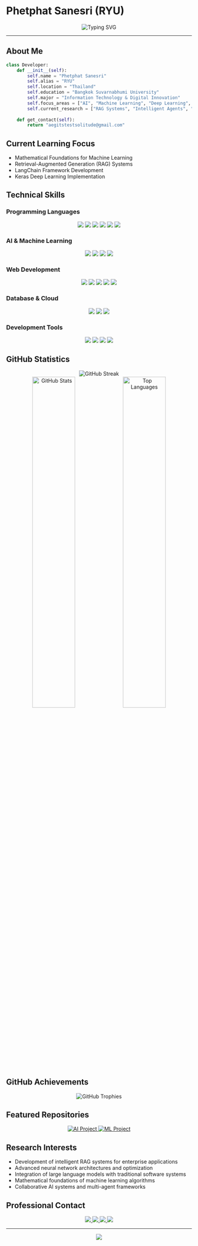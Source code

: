 # Phetphat Sanesri (RYU)

<div align="center">
  <img src="https://readme-typing-svg.demolab.com?font=Fira+Code&size=22&duration=3000&pause=1000&color=00D9FF&center=true&vCenter=true&width=600&lines=AI+%26+Machine+Learning+Developer;Information+Technology+Student;Deep+Learning+Researcher;LLM+Applications+Specialist" alt="Typing SVG" />
</div>

---

## About Me

```python
class Developer:
    def __init__(self):
        self.name = "Phetphat Sanesri"
        self.alias = "RYU"
        self.location = "Thailand"
        self.education = "Bangkok Suvarnabhumi University"
        self.major = "Information Technology & Digital Innovation"
        self.focus_areas = ["AI", "Machine Learning", "Deep Learning", "LLMs"]
        self.current_research = ["RAG Systems", "Intelligent Agents", "Mathematical ML"]
        
    def get_contact(self):
        return "aegitstestsolitude@gmail.com"
```

## Current Learning Focus

- Mathematical Foundations for Machine Learning
- Retrieval-Augmented Generation (RAG) Systems
- LangChain Framework Development
- Keras Deep Learning Implementation

## Technical Skills

### Programming Languages
<p align="center">
  <img src="https://img.shields.io/badge/Python-3776AB?style=for-the-badge&logo=python&logoColor=white"/>
  <img src="https://img.shields.io/badge/JavaScript-F7DF1E?style=for-the-badge&logo=javascript&logoColor=black"/>
  <img src="https://img.shields.io/badge/TypeScript-007ACC?style=for-the-badge&logo=typescript&logoColor=white"/>
  <img src="https://img.shields.io/badge/C%23-239120?style=for-the-badge&logo=c-sharp&logoColor=white"/>
  <img src="https://img.shields.io/badge/C++-00599C?style=for-the-badge&logo=c%2B%2B&logoColor=white"/>
  <img src="https://img.shields.io/badge/C-00599C?style=for-the-badge&logo=c&logoColor=white"/>
</p>

### AI & Machine Learning
<p align="center">
  <img src="https://img.shields.io/badge/TensorFlow-FF6F00?style=for-the-badge&logo=tensorflow&logoColor=white"/>
  <img src="https://img.shields.io/badge/PyTorch-EE4C2C?style=for-the-badge&logo=pytorch&logoColor=white"/>
  <img src="https://img.shields.io/badge/Keras-D00000?style=for-the-badge&logo=keras&logoColor=white"/>
  <img src="https://img.shields.io/badge/LangChain-1C3C3C?style=for-the-badge&logo=langchain&logoColor=white"/>
</p>

### Web Development
<p align="center">
  <img src="https://img.shields.io/badge/React-20232A?style=for-the-badge&logo=react&logoColor=61DAFB"/>
  <img src="https://img.shields.io/badge/Next.js-000000?style=for-the-badge&logo=nextdotjs&logoColor=white"/>
  <img src="https://img.shields.io/badge/FastAPI-009688?style=for-the-badge&logo=fastapi&logoColor=white"/>
  <img src="https://img.shields.io/badge/HTML5-E34F26?style=for-the-badge&logo=html5&logoColor=white"/>
  <img src="https://img.shields.io/badge/CSS3-1572B6?style=for-the-badge&logo=css3&logoColor=white"/>
</p>

### Database & Cloud
<p align="center">
  <img src="https://img.shields.io/badge/PostgreSQL-316192?style=for-the-badge&logo=postgresql&logoColor=white"/>
  <img src="https://img.shields.io/badge/MySQL-005C84?style=for-the-badge&logo=mysql&logoColor=white"/>
  <img src="https://img.shields.io/badge/Google_Cloud-4285F4?style=for-the-badge&logo=google-cloud&logoColor=white"/>
</p>

### Development Tools
<p align="center">
  <img src="https://img.shields.io/badge/Git-F05032?style=for-the-badge&logo=git&logoColor=white"/>
  <img src="https://img.shields.io/badge/VS_Code-007ACC?style=for-the-badge&logo=visual-studio-code&logoColor=white"/>
  <img src="https://img.shields.io/badge/Vim-019733?style=for-the-badge&logo=vim&logoColor=white"/>
  <img src="https://img.shields.io/badge/Figma-F24E1E?style=for-the-badge&logo=figma&logoColor=white"/>
</p>

## GitHub Statistics

<div align="center">
  <img src="https://github-readme-streak-stats.herokuapp.com/?user=ryusr&theme=radical&hide_border=true" alt="GitHub Streak"/>
</div>

<div align="center">
  <img src="https://github-readme-stats.vercel.app/api?username=ryusr&show_icons=true&count_private=true&theme=radical&hide_border=true&bg_color=0D1117" alt="GitHub Stats" width="48%"/>
  <img src="https://github-readme-stats.vercel.app/api/top-langs/?username=ryusr&layout=compact&theme=radical&hide_border=true&bg_color=0D1117" alt="Top Languages" width="48%"/>
</div>

## GitHub Achievements
<div align="center">
  <img src="https://github-profile-trophy.vercel.app/?username=ryusr&theme=radical&no-frame=true&no-bg=true&row=1&column=7" alt="GitHub Trophies"/>
</div>

## Featured Repositories

<div align="center">
  <a href="https://github.com/ryusr">
    <img src="https://github-readme-stats.vercel.app/api/pin/?username=ryusr&repo=your-ai-project&theme=radical&hide_border=true&bg_color=0D1117" alt="AI Project"/>
  </a>
  <a href="https://github.com/ryusr">
    <img src="https://github-readme-stats.vercel.app/api/pin/?username=ryusr&repo=your-ml-project&theme=radical&hide_border=true&bg_color=0D1117" alt="ML Project"/>
  </a>
</div>

## Research Interests

- Development of intelligent RAG systems for enterprise applications
- Advanced neural network architectures and optimization
- Integration of large language models with traditional software systems
- Mathematical foundations of machine learning algorithms
- Collaborative AI systems and multi-agent frameworks

## Professional Contact

<div align="center">
  <a href="https://www.github.com/ryusr">
    <img src="https://img.shields.io/badge/GitHub-100000?style=for-the-badge&logo=github&logoColor=white"/>
  </a>
  <a href="https://www.facebook.com/phetphat.sane.sri/">
    <img src="https://img.shields.io/badge/Facebook-1877F2?style=for-the-badge&logo=facebook&logoColor=white"/>
  </a>
  <a href="https://www.youtube.com/@akiraz3282">
    <img src="https://img.shields.io/badge/YouTube-FF0000?style=for-the-badge&logo=youtube&logoColor=white"/>
  </a>
  <a href="mailto:aegitstestsolitude@gmail.com">
    <img src="https://img.shields.io/badge/Email-D14836?style=for-the-badge&logo=gmail&logoColor=white"/>
  </a>
</div>

---

<div align="center">
  <img src="https://komarev.com/ghpvc/?username=ryusr&color=blueviolet&style=flat-square&label=Profile+Views"/>
</div>
